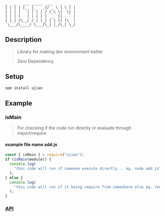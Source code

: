 ```
_   _   ___ _____  ___   _   _
| | | | |_  |_   _|/ _ \ | \ | |
| | | |   | | | | / /_\ \|  \| |
| | | |   | | | | |  _  || . ` |
| |_| /\__/ /_| |_| | | || |\  |
 \___/\____/ \___/\_| |_/\_| \_/

```

## Description

> Library for making dev environment better

> Zero Dependency

## Setup

```sh
npm install ujian
```

## Example

### isMain

> For checking if the code run directly or evaluate through import/require

#### example file name add.js

```js
const { isMain } = require("ujian");
if (isMain(module)) {
  console.log(
    "this code will run if someone execute directly... eg. node add.js"
  );
} else {
  console.log(
    "this code will run if it being require from somewhere else eg. require('./add.js')"
  );
}
```

### [API](./index.md)
